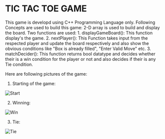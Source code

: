 # TIC TAC TOE GAME
This game is developd using C++ Programming Language only.
Following Concepts are used to build this game:
  2-D array is used to build and display the board.
  Two functions are used:
    1. displayGameBoard(): This function display's the game.
    2. nextPlayer(): This Function takes input from the respected player and update the board respectively and also show the obvious conditions like "Box is already            filled", "Enter Valid Move" etc.
    3. matchDecider(): This function returns bool datatype and decides whether their is a win condition for the player or not and also decides if their is any Tie              condition.


Here are following pictures of the game:

1. Starting of the game:


![Start](https://user-images.githubusercontent.com/100535436/209164209-eb83d704-24fa-47a1-ab81-99e29a509482.png)


2. Winning:


![Win](https://user-images.githubusercontent.com/100535436/209164379-8bac3832-7304-4873-984c-f56ff5f7a669.png)


3. Tie:


![Tie](https://user-images.githubusercontent.com/100535436/209164434-60e2ad86-6280-40b8-94bf-8740c6043ffc.png)
